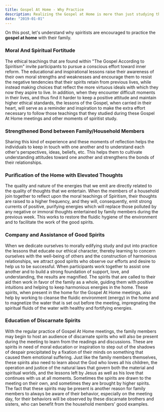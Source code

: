```yaml
---
title: Gospel At Home - Why Practice
description: Realizing the Gospel at Home is more than just studying the Gospel. Learn why.
date: "2019-01-01"
---
```


On this post, let's understand why spiritists are encouraged to practice the **gospel at home** with their family.

### Moral And Spiritual Fortitude
The ethical teachings that are found within "The Gospel According to Spiritism" invite participants to pursue a conscious effort toward inner reform. The educational and inspirational lessons raise their awareness of their own moral strengths and weaknesses and encourage them to resist the negative tendencies that their spirits retain from previous lives, while instead making choices that reflect the more virtuous ideals with which they now they aspire to live.  In addition, when they encounter difficult moments in their lives, and thus find it harder to keep a positive attitude and maintain higher ethical standards, the lessons of the Gospel, when carried in their heart, will serve as a reminder and inspiration to make the extra effort necessary to follow those teachings that they studied during these Gospel At Home meetings and other moments of spiritist study.
	     	
### Strengthened Bond between Family/Household Members
Sharing this kind of experience and these moments of reflection helps the individuals to keep in touch with one another and to understand each other's perspectives, ideas, beliefs, etc. This helps them to cultivate understanding attitudes toward one another and strengthens the bonds of their relationships.

### Purification of the Home with Elevated Thoughts
The quality and nature of the energies that we emit are directly related to the quality of thoughts that we entertain.  When the members of a household join together to reflect upon the moral teachings of Spiritism, their thoughts are raised to a higher frequency, and they will, consequently, emit strong currents of positive, purifying energies which will replace those polluted by any negative or immoral thoughts entertained by family members during the previous week.  This works to restore the fluidic hygiene of the environment and to facilitate the work of the good spirits.

### Company and Assistance of Good Spirits
When we dedicate ourselves to morally edifying study and put into practice the lessons that educate our ethical character, thereby learning to concern ourselves with the well-being of others and the construction of harmonious relationships, we attract good spirits who observe our efforts and desire to help us to be successful. When participants work together to assist one another and to build a strong foundation of support, love, and understanding, the results are magnified.  The spirits that are called to their aid then work in favor of the family as a whole, guiding them with positive intuitions and helping to keep harmonious energies in the home.  These spirits, when present in the home for the Gospel At Home meetings, also help by working to cleanse the fluidic environment (energy) in the home and to magnetize the water that is set out before the meeting, impregnating the spiritual fluids of the water with healthy and fortifying energies.

### Education of Discarnate Spirits
With the regular practice of Gospel At Home meetings, the family members may begin to host an audience of discarnate spirits who will also be present during the meeting to learn from the readings and discussions. These are spirits in need of moral education or inspiration to step out of the shadows of despair precipitated by a fixation of their minds on something that caused them emotional suffering.  Just like the family members themselves, these spirits also need to learn about the God who loves all his children, the operation and justice of the natural laws that govern both the material and spiritual worlds, and the lessons left by Jesus as well as his love that continues with us at all moments.  Sometimes the spirits are drawn to the meeting on their own, and sometimes they are brought by higher spirits.  The fact that these spirits may be present is another reason for family members to always be aware of their behavior, especially on the meeting day, for their behaviors will be observed by these discarnate brothers and sisters, who can benefit from the household members' good examples.


